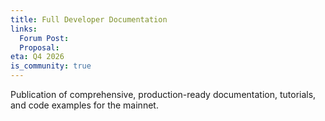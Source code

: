 ```yaml
---
title: Full Developer Documentation
links:
  Forum Post:
  Proposal:
eta: Q4 2026
is_community: true
---
```


Publication of comprehensive, production-ready documentation, tutorials, and code examples for the mainnet.